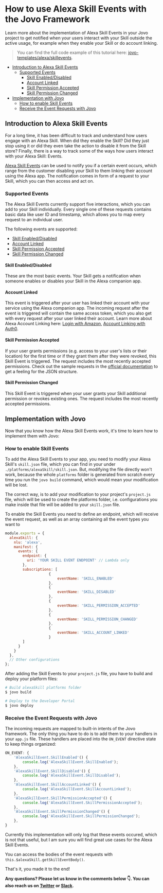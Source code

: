 # How to use Alexa Skill Events with the Jovo Framework

Learn more about the implementation of Alexa Skill Events in your Jovo project to get notified when your users interact with your Skill outside the active usage, for example when they enable your Skill or do account linking.

> You can find the full code example of this tutorial here: [jovo-templates/alexa/skillevents](https://github.com/jovotech/jovo-templates/tree/master/alexa/skillevents).

* [Introduction to Alexa Skill Events](#introduction-to-alexa-skill-events)
  * [Supported Events](#supported-events)
    * [Skill Enabled/Disabled](#skill-enableddisabled)
    * [Account Linked](#account-linked)
    * [Skill Permission Accepted](#skill-permission-accepted)
    * [Skill Permission Changed](#skill-permission-changed)
* [Implementation with Jovo](#implementation-with-jovo)
  * [How to enable Skill Events](#how-to-enable-skill-events)
  * [Receive the Event Requests with Jovo](#receive-the-event-requests-with-jovo)

## Introduction to Alexa Skill Events

For a long time, it has been difficult to track and understand how users engage with an Alexa Skill. When did they enable the Skill? Did they just stop using it or did they even take the action to disable it from the Skill store? Finally, there is a way to track some of the ways how users interact with your Alexa Skill: Events.

[Alexa Skill Events](https://developer.amazon.com/docs/smapi/skill-events-in-alexa-skills.html) can be used to notify you if a certain event occurs, which range from the customer disabling your Skill to them linking their account using the Alexa app. The notification comes in form of a request to your Skill, which you can then access and act on.

### Supported Events

The Alexa Skill Events currently support five interactions, which you can add to your Skill individually. Every single one of these requests contains basic data like user ID and timestamp, which allows you to map every request to an individual user.

The following events are supported:

- [Skill Enabled/Disabled](#skill-enableddisabled)
- [Account Linked](#account-linked)
- [Skill Permission Accepted](#skill-permission-accepted)
- [Skill Permission Changed](#skill-permission-changed)

#### Skill Enabled/Disabled

These are the most basic events. Your Skill gets a notification when someone enables or disables your Skill in the Alexa companion app.

#### Account Linked

This event is triggered after your user has linked their account with your service using the Alexa companion app. The incoming request after the event is triggered will contain the same access token, which you also get with every request after your user linked their account. Learn more about Alexa Account Linking here: [Login with Amazon](https://www.jovo.tech/tutorials/alexa-login-with-amazon-email/), [Account Linking with Auth0](https://www.jovo.tech/tutorials/alexa-account-linking-auth0/).

#### Skill Permission Accepted

If your user grants permissions (e.g. access to your user's lists or their location) for the first time or if they grant them after they were revoked, this Skill Event is triggered. The request includes the most recently accepted permissions. Check out the sample requests in the [official documentation](https://developer.amazon.com/docs/smapi/skill-events-in-alexa-skills.html#skill-permission-accepted-event) to get a feeling for the JSON structure.

#### Skill Permission Changed

This Skill Event is triggered when your user grants your Skill additional permission or revokes existing ones. The request includes the most recently accepted permissions.

## Implementation with Jovo

Now that you know how the Alexa Skill Events work, it's time to learn how to implement them with Jovo:

### How to enable Skill Events

To add the Alexa Skill Events to your app, you need to modify your Alexa Skill's `skill.json` file, which you can find in your under `./platforms/alexaSkill/skill.json`. But, modifying the file directly won't work, because the whole `platforms` folder is generated from scratch every time you run the `jovo build` command, which would mean your modification will be lost.

The correct way, is to add your modification to your project's `project.js` file, which will be used to create the platforms folder, i.e. configurations you make inside that file will be added to your `skill.json` file.

To enable the Skill Events you need to define an endpoint, which will receive the event request, as well as an array containing all the event types you want to

```javascript
module.exports = {
  alexaSkill: {
    nlu: 'alexa',
    manifest: {
      events: {
        endpoint: {
          uri: 'YOUR SKILL EVENT ENDPOINT' // Lambda only
        },
        subscriptions: [
					{
						eventName: 'SKILL_ENABLED'
					},
					{
						eventName: 'SKILL_DISABLED'
					},
					{
						eventName: 'SKILL_PERMISSION_ACCEPTED'
					},
					{
						eventName: 'SKILL_PERMISSION_CHANGED'
					},
					{
						eventName: 'SKILL_ACCOUNT_LINKED'
					}
        ]
      }
    }
  },
  // Other configurations
};
```

After adding the Skill Events to your `project.js` file, you have to build and deploy your platform files:

```sh
# Build alexaSkill platforms folder
$ jovo build

# Deploy to the Developer Portal
$ jovo deploy
```

### Receive the Event Requests with Jovo

The incoming requests are mapped to built-in intents of the Jovo framework. The only thing you have to do is to add them to your handlers in your `app.js` file. These handlers are placed into the `ON_EVENT` directive state to keep things organized:

```javascript
ON_EVENT: {
    'AlexaSkillEvent.SkillEnabled'() {
        console.log('AlexaSkillEvent.SkillEnabled');
    },
    'AlexaSkillEvent.SkillDisabled'() {
        console.log('AlexaSkillEvent.SkillDisabled');
    },
    'AlexaSkillEvent.SkillAccountLinked'() {
        console.log('AlexaSkillEvent.SkillAccountLinked');
    },
    'AlexaSkillEvent.SkillPermissionAccepted'() {
        console.log('AlexaSkillEvent.SkillPermissionAccepted');
    },
    'AlexaSkillEvent.SkillPermissionChanged'() {
        console.log('AlexaSkillEvent.SkillPermissionChanged');
    },
}
```

Currently this implementation will only log that these events occured, which is not that useful, but I am sure you will find great use cases for the Alexa Skill Events.

You can access the bodies of the event requests with `this.$alexaSkill.getSkillEventBody()`.

That's it, you made it to the end!

**Any questions? Please let us know in the comments below 👇. You can also reach us on [Twitter](https://twitter.com/jovotech) or [Slack](https://www.jovo.tech/slack).**

<!--[metadata]: { "description": "Learn how to add skill events to your Alexa Skill", "author": "kaan-kilic", "tags": "Amazon Alexa", "og-image": "https://www.jovo.tech/blog/wp-content/uploads/2018/04/alexa-skill-events-1.jpg" }-->